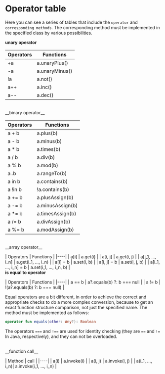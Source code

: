 # Operator table

Here you can see a series of tables that include the `operator` and `corresponding methods`. The corresponding method must be implemented in the specified class by various possibilities.


__unary operator__

 Operators | Functions 
----|----
 +a | a.unaryPlus()
 -a | a.unaryMinus() 
 !a | a.not() 
 a++ | a.inc() 
 a-- | a.dec() 
<br/>
__binary operator__

 Operators | Functions 
----|----
 a + b | a.plus(b) 
 a - b | a.minus(b) 
 a * b | a.times(b) 
 a / b | a.div(b) 
 a % b | a.mod(b) 
 a..b | a.rangeTo(b) 
 a in b | a.contains(b) 
 a !in b | !a.contains(b) 
 a += b | a.plusAssign(b) 
 a -= b | a.minusAssign(b) 
 a *= b | a.timesAssign(b) 
 a /= b | a.divAssign(b) 
 a %= b | a.modAssign(b) 
<br/>
__array operator__

| Operators | Functions |
|----|
| a[i] | a.get(i) |
| a[i, j] | a.get(i, j) |
| a[i\_1, ..., i\_n] | a.get(i\_1, ..., i\_n) |
| a[i] = b | a.set(i, b) |
| a[i, j] = b | a.set(i, j, b) |
| a[i\_1, ..., i\_n] = b | a.set(i\_1, ..., i\_n, b) |
<br/>
__is equal to operator__

| Operators | Functions |
|----|
| a == b | a?.equals(b) ?: b === null |
| a != b | !(a?.equals(b) ?: b === null) |

Equal operators are a bit different, in order to achieve the correct and appropriate checks to do a more complex conversion, because to get an exact function structure comparison, not just the specified name. The method must be implemented as follows:

```kotlin
operator fun equals(other: Any?): Boolean
```
The operators `===` and `!==` are used for identity checking (they are `==` and `!=` In Java, respectively), and they can not be overloaded.

<br/>
__function call__

| Method | call |
|----|
| a(i) | a.invoke(i) |
| a(i, j) | a.invoke(i, j) |
| a(i\_1, ..., i\_n)| a.invoke(i\_1, ..., i\_n) |
